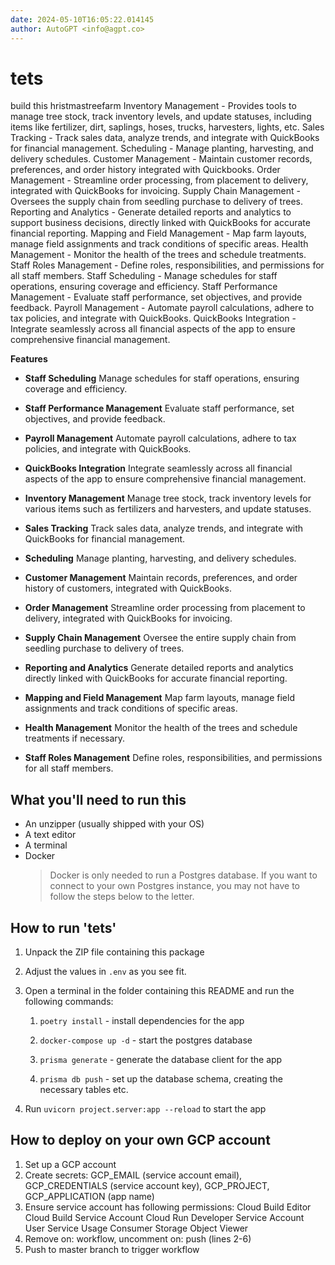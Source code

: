 ```yaml
---
date: 2024-05-10T16:05:22.014145
author: AutoGPT <info@agpt.co>
---
```


# tets

build this hristmastreefarm Inventory Management - Provides tools to manage tree stock, track inventory levels, and update statuses, including items like fertilizer, dirt, saplings, hoses, trucks, harvesters, lights, etc. Sales Tracking - Track sales data, analyze trends, and integrate with QuickBooks for financial management. Scheduling - Manage planting, harvesting, and delivery schedules. Customer Management - Maintain customer records, preferences, and order history integrated with Quickbooks. Order Management - Streamline order processing, from placement to delivery, integrated with QuickBooks for invoicing. Supply Chain Management - Oversees the supply chain from seedling purchase to delivery of trees. Reporting and Analytics - Generate detailed reports and analytics to support business decisions, directly linked with QuickBooks for accurate financial reporting. Mapping and Field Management - Map farm layouts, manage field assignments and track conditions of specific areas. Health Management - Monitor the health of the trees and schedule treatments. Staff Roles Management - Define roles, responsibilities, and permissions for all staff members. Staff Scheduling - Manage schedules for staff operations, ensuring coverage and efficiency. Staff Performance Management - Evaluate staff performance, set objectives, and provide feedback. Payroll Management - Automate payroll calculations, adhere to tax policies, and integrate with QuickBooks. QuickBooks Integration - Integrate seamlessly across all financial aspects of the app to ensure comprehensive financial management.

**Features**

- **Staff Scheduling** Manage schedules for staff operations, ensuring coverage and efficiency.

- **Staff Performance Management** Evaluate staff performance, set objectives, and provide feedback.

- **Payroll Management** Automate payroll calculations, adhere to tax policies, and integrate with QuickBooks.

- **QuickBooks Integration** Integrate seamlessly across all financial aspects of the app to ensure comprehensive financial management.

- **Inventory Management** Manage tree stock, track inventory levels for various items such as fertilizers and harvesters, and update statuses.

- **Sales Tracking** Track sales data, analyze trends, and integrate with QuickBooks for financial management.

- **Scheduling** Manage planting, harvesting, and delivery schedules.

- **Customer Management** Maintain records, preferences, and order history of customers, integrated with QuickBooks.

- **Order Management** Streamline order processing from placement to delivery, integrated with QuickBooks for invoicing.

- **Supply Chain Management** Oversee the entire supply chain from seedling purchase to delivery of trees.

- **Reporting and Analytics** Generate detailed reports and analytics directly linked with QuickBooks for accurate financial reporting.

- **Mapping and Field Management** Map farm layouts, manage field assignments and track conditions of specific areas.

- **Health Management** Monitor the health of the trees and schedule treatments if necessary.

- **Staff Roles Management** Define roles, responsibilities, and permissions for all staff members.


## What you'll need to run this
* An unzipper (usually shipped with your OS)
* A text editor
* A terminal
* Docker
  > Docker is only needed to run a Postgres database. If you want to connect to your own
  > Postgres instance, you may not have to follow the steps below to the letter.


## How to run 'tets'

1. Unpack the ZIP file containing this package

2. Adjust the values in `.env` as you see fit.

3. Open a terminal in the folder containing this README and run the following commands:

    1. `poetry install` - install dependencies for the app

    2. `docker-compose up -d` - start the postgres database

    3. `prisma generate` - generate the database client for the app

    4. `prisma db push` - set up the database schema, creating the necessary tables etc.

4. Run `uvicorn project.server:app --reload` to start the app

## How to deploy on your own GCP account
1. Set up a GCP account
2. Create secrets: GCP_EMAIL (service account email), GCP_CREDENTIALS (service account key), GCP_PROJECT, GCP_APPLICATION (app name)
3. Ensure service account has following permissions: 
    Cloud Build Editor
    Cloud Build Service Account
    Cloud Run Developer
    Service Account User
    Service Usage Consumer
    Storage Object Viewer
4. Remove on: workflow, uncomment on: push (lines 2-6)
5. Push to master branch to trigger workflow
